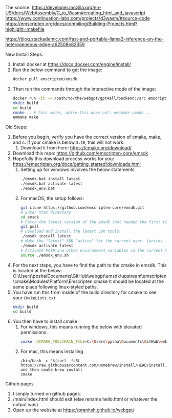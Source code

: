 The source: https://developer.mozilla.org/en-US/docs/WebAssembly/C_to_Wasm#creating_html_and_javascript
https://www.continuation-labs.com/projects/d3wasm/#source-code
https://emscripten.org/docs/compiling/Building-Projects.html?highlight=makefile


https://blog.stackademic.com/fast-and-portable-llama2-inference-on-the-heterogeneous-edge-a62508e82359

New Install Steps:
1. Install docker at https://docs.docker.com/engine/install/
2. Run the below command to get the image:
   ```sh
   docker pull emscripten/emsdk
   ```
3. Then run the commands through the interactive mode of the image:
   ```sh
   docker run -it -v /path/to/the/webgpt/gpt4all/backend:/src emscripten/emsdk /bin/bash
   mkdir build
   cd build
   cmake .. # this works, while this does not: emcmake cmake ..
   emmake make
   ```

Old Steps:
1. Before you begin, verify you have the correct version of cmake, make, and c. If your cmake is below `3.16`, this will not work.
   1. Download it from here: https://cmake.org/download/
2. Download this repo: https://github.com/emscripten-core/emsdk
3. Hopefully this download process works for you: https://emscripten.org/docs/getting_started/downloads.html
   1. Setting up for windows involves the below statements
      ```sh
      ./emsdk.bat install latest
      ./emsdk.bat activate latest
      ./emsdk_env.bat
      ```
   2. For macOS, the setup follows: 
      ```sh
      git clone https://github.com/emscripten-core/emsdk.git
      # Enter that directory
      cd emsdk
      # Fetch the latest version of the emsdk (not needed the first time you clone)
      git pull
      # Download and install the latest SDK tools.
      ./emsdk install latest
      # Make the "latest" SDK "active" for the current user. (writes .emscripten file)
      ./emsdk activate latest
      # Activate PATH and other environment variables in the current terminal
      source ./emsdk_env.sh      
      ```
4. For the next steps, you have to find the path to the cmake in emsdk. This is located at the below:
   C:\Users\ppsha\Documents\GitHub\webgpt\emsdk\upstream\emscripten\cmake\Modules\Platform\Emscripten.cmake
   It should be located at the same place following linux-styled paths.
5. You have run this from inside of the build directory for cmake to see your `CmakeLists.txt`
   ```sh
   mkdir build
   cd build
   ```
6. You then have to install cmake
   1. For windows, this means running the below with elevated permissions.
      ```sh
      cmake -DCMAKE_TOOLCHAIN_FILE=C:\Users\ppsha\Documents\GitHub\webgpt\emsdk\upstream\emscripten\cmake\Modules\Platform\Emscripten.cmake ..
      ```
   2. For mac, this means installing
      ```brew
      /bin/bash -c "$(curl -fsSL https://raw.githubusercontent.com/Homebrew/install/HEAD/install.sh)"
      and then cmake brew install
      cmake
      ``` 

Github pages
1. I simply turned on github pages.
2. /main/index.html should exit (else rename hello.html or whatever the output was)
3. Open up the website at https://pranitsh.github.io/webgpt/
